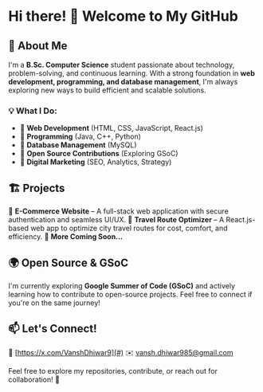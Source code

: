 # Hi there! 👋 Welcome to My GitHub

## 🚀 About Me
I'm a **B.Sc. Computer Science** student passionate about technology, problem-solving, and continuous learning. With a strong foundation in **web development, programming, and database management**, I'm always exploring new ways to build efficient and scalable solutions.

### 💡 What I Do:
- 🔹 **Web Development** (HTML, CSS, JavaScript, React.js)
- 🔹 **Programming** (Java, C++, Python)
- 🔹 **Database Management** (MySQL)
- 🔹 **Open Source Contributions** (Exploring GSoC)
- 🔹 **Digital Marketing** (SEO, Analytics, Strategy)

## 🏗️ Projects
🔹 **E-Commerce Website** – A full-stack web application with secure authentication and seamless UI/UX.
🔹 **Travel Route Optimizer** – A React.js-based web app to optimize city travel routes for cost, comfort, and efficiency.
🔹 **More Coming Soon...**

## 🌍 Open Source & GSoC
I'm currently exploring **Google Summer of Code (GSoC)** and actively learning how to contribute to open-source projects. Feel free to connect if you're on the same journey!

## 📫 Let's Connect!
💼 [https://x.com/VanshDhiwar9](#)  ✉️ [vansh.dhiwar985@gmail.com](#)

Feel free to explore my repositories, contribute, or reach out for collaboration! 🚀

